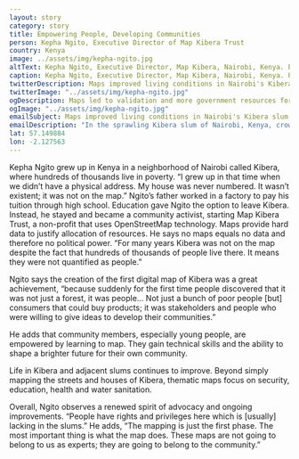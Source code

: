 ```yaml
---
layout: story
category: story
title: Empowering People, Developing Communities
person: Kepha Ngito, Executive Director of Map Kibera Trust 
country: Kenya
image: ../assets/img/kepha-ngito.jpg
altText: Kepha Ngito, Executive Director, Map Kibera, Nairobi, Kenya. Photo by cafod.org.uk.
caption: Kepha Ngito, Executive Director, Map Kibera, Nairobi, Kenya. Photo by <a href="http://www.cafod.org.uk/" target="_blank">cafod.org.uk</a>.
twitterDescription: Maps improved living conditions in Nairobi's Kibera slum. Help build a brighter future with #MapGive
twitterImage: "../assets/img/kepha-ngito.jpg"
ogDescription: Maps led to validation and more government resources for the people of Kibera in Nairobi Kenya.
ogImage: "../assets/img/kepha-ngito.jpg"
emailSubject: Maps improved living conditions in Nairobi's Kibera slum.
emailDescription: "In the sprawling Kibera slum of Nairobi, Kenya, crowd-sourced maps provide data used by government to allocate resources that are building a brighter future."
lat: 57.149884
lon: -2.127563
---
```


Kepha Ngito grew up in Kenya in a neighborhood of Nairobi called Kibera, where hundreds of thousands live in poverty. “I grew up in that time when we didn’t have a physical address. My house was never numbered. It wasn’t existent; it was not on the map.” Ngito’s father worked in a factory to pay his tuition through high school. Education gave Ngito the option to leave Kibera. Instead, he stayed and became a community activist, starting Map Kibera Trust, a non-profit that uses OpenStreetMap technology. Maps provide hard data to justify allocation of resources. He says no maps equals no data and therefore no political power. “For many years Kibera was not on the map despite the fact that hundreds of thousands of people live there. It means they were not quantified as people.” 

Ngito says the creation of the first digital map of Kibera was a great achievement, “because suddenly for the first time people discovered that it was not just a forest, it was people… Not just a bunch of poor people [but] consumers that could buy products; it was stakeholders and people who were willing to give ideas to develop their communities.”

He adds that community members, especially young people, are empowered by learning to map. They gain technical skills and the ability to shape a brighter future for their own community.

Life in Kibera and adjacent slums continues to improve. Beyond simply mapping the streets and houses of Kibera, thematic maps focus on security, education, health and water sanitation.  

Overall, Ngito observes a renewed spirit of advocacy and ongoing improvements. “People have rights and privileges here which is [usually] lacking in the slums.” He adds, “The mapping is just the first phase. The most important thing is what the map does. These maps are not going to belong to us as experts; they are going to belong to the community.”
